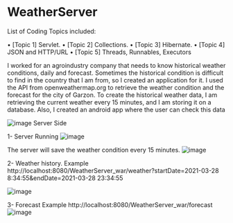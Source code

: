 # WeatherServer
List of Coding Topics included: 

•	[Topic 1] Servlet.
•	[Topic 2] Collections.
•	[Topic 3] Hibernate.
•	[Topic 4] JSON and HTTP/URL
•	[Topic 5] Threads, Runnables, Executors




I worked for an agroindustry company that needs to know historical weather conditions, daily and forecast. Sometimes the historical condition is difficult to find in the country that I am from, so I created an application for it. I used the API from openweathermap.org to retrieve the weather condition and the forecast for the city of Garzon. To create the historical weather data, I am retrieving the current weather every 15 minutes, and I am storing it on a database. Also, I created an android app where the user can check this data


![image](https://user-images.githubusercontent.com/4127427/114586235-d2a5c100-9c5a-11eb-81cb-46c2c593dfa0.png)
Server Side

1- Server Running
![image](https://user-images.githubusercontent.com/4127427/114586336-ecdf9f00-9c5a-11eb-873a-fd3fe94284a8.png)


The server will save the weather condition every 15 minutes.
![image](https://user-images.githubusercontent.com/4127427/114586353-f23ce980-9c5a-11eb-8a11-20b7fde5d9e3.png)







2- Weather history.
Example http://localhost:8080/WeatherServer_war/weather?startDate=2021-03-28 8:34:55&endDate=2021-03-28 23:34:55
 
![image](https://user-images.githubusercontent.com/4127427/114586375-f79a3400-9c5a-11eb-9097-6b620ce7c6b2.png)


3- Forecast
Example http://localhost:8080/WeatherServer_war/forecast
![image](https://user-images.githubusercontent.com/4127427/114586397-fcf77e80-9c5a-11eb-8ccc-13b2713281ac.png)


 

 
